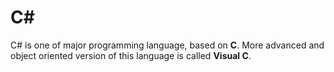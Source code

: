# C#

 C# is one of major programming language, based on **C**. More advanced and object oriented version of this language is called **Visual C**. 
